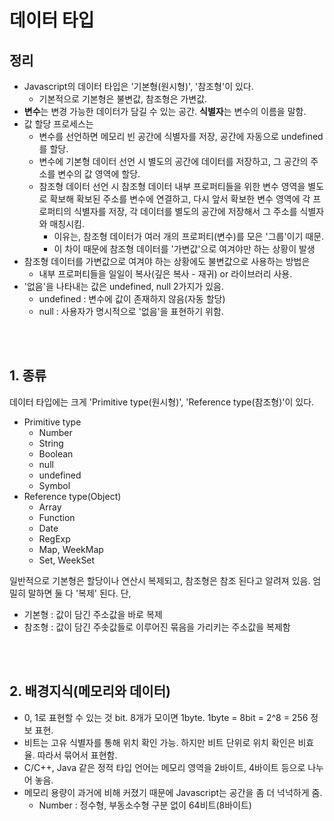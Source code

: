 # 데이터 타입

## 정리
- Javascript의 데이터 타입은 '기본형(원시형)', '참조형'이 있다.
	- 기본적으로 기본형은 불변값, 참조형은 가변값.
- **변수**는 변경 가능한 데이터가 담길 수 있는 공간. **식별자**는 변수의 이름을 말함.
- 값 할당 프로세스는 
	- 변수를 선언하면 메모리 빈 공간에 식별자를 저장, 공간에 자동으로 undefined를 할당.
	- 변수에 기본형 데이터 선언 시 별도의 공간에 데이터를 저장하고, 그 공간의 주소를 변수의 값 영역에 할당.
	- 참조형 데이터 선언 시 참조형 데이터 내부 프로퍼티들을 위한 변수 영역을 별도로 확보해 확보된 주소를 변수에 연결하고, 다시 앞서 확보한 변수 영역에 각 프로퍼티의 식별자를 저장, 각 데이터를 별도의 공간에 저장해서 그 주소를 식별자와 매칭시킴.
		- 이유는, 참조형 데이터가 여러 개의 프로퍼티(변수)를 모은 '그룹'이기 때문.
		- 이 차이 때문에 참조형 데이터를 '가변값'으로 여겨야만 하는 상황이 발생
- 참조형 데이터를 가변값으로 여겨야 하는 상황에도 불변값으로 사용하는 방법은
	- 내부 프로퍼티들을 일일이 복사(깊은 복사 - 재귀) or 라이브러리 사용.
- '없음'을 나타내는 값은 undefined, null 2가지가 있음.
	- undefined : 변수에 값이 존재하지 않음(자동 할당)
	- null : 사용자가 명시적으로 '없음'을 표현하기 위함.

<br/>
<br/>

## 1. 종류

데이터 타입에는 크게 'Primitive type(원시형)', 'Reference type(참조형)'이 있다.
- Primitive type
	- Number
	- String
	- Boolean
	- null
	- undefined
	- Symbol
- Reference type(Object)
	- Array
	- Function
	- Date
	- RegExp
	- Map, WeekMap
	- Set, WeekSet

일반적으로 기본형은 할당이나 연산시 복제되고, 참조형은 참조 된다고 알려져 있음. 엄밀히 말하면 둘 다 '복제' 된다. 단,
- 기본형 : 값이 담긴 주소값을 바로 복제
- 참조형 : 값이 담긴 주솟값들로 이루어진 묶음을 가리키는 주소값을 복제함

<br/>
<br/>

## 2. 배경지식(메모리와 데이터)
- 0, 1로 표현할 수 있는 것 bit. 8개가 모이면 1byte. 1byte = 8bit = 2^8 = 256 정보 표현.
- 비트는 고유 식별자를 통해 위치 확인 가능. 하지만 비트 단위로 위치 확인은 비효율. 따라서 묶어서 표현함.
- C/C++, Java 같은 정적 타입 언어는 메모리 영역을 2바이트, 4바이트 등으로 나누어 놓음.
- 메모리 용량이 과거에 비해 커졌기 때문에 Javascript는 공간을 좀 더 넉넉하게 줌.
	- Number : 정수형, 부동소수형 구분 없이 64비트(8바이트)


